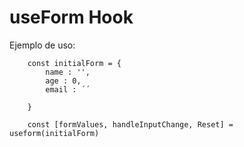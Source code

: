 # useForm Hook

Ejemplo de uso:
```
    const initialForm = {
        name : '',
        age : 0,
        email : ´´

    }
    
    const [formValues, handleInputChange, Reset] = useform(initialForm)
```
